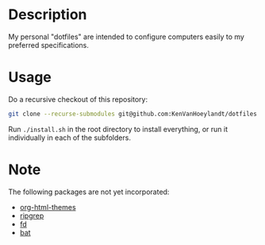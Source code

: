 # Description

My personal "dotfiles" are intended to configure computers easily to my preferred specifications.

# Usage

Do a recursive checkout of this repository:

```bash
git clone --recurse-submodules git@github.com:KenVanHoeylandt/dotfiles.git
```

Run `./install.sh` in the root directory to install everything, or run it individually in each of the subfolders.

# Note

The following packages are not yet incorporated:

- [org-html-themes](https://github.com/fniessen/org-html-themes)
- [ripgrep](https://github.com/BurntSushi/ripgrep)
- [fd](https://github.com/sharkdp/fd)
- [bat](https://github.com/sharkdp/bat)
